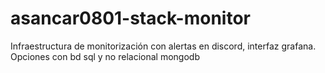 # asancar0801-stack-monitor
Infraestructura de monitorización con alertas en discord, interfaz grafana.
Opciones con bd sql y no relacional mongodb
 
